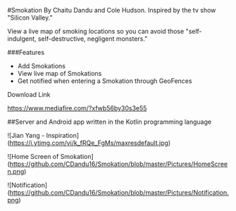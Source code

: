 #Smokation
By Chaitu Dandu and Cole Hudson.
Inspired by the tv show "Silicon Valley."

View a live map of smoking locations so you can avoid those "self-indulgent, self-destructive, negligent monsters."


###Features
* Add Smokations
* View live map of Smokations
* Get notified when entering a Smokation through GeoFences

Download Link

https://www.mediafire.com/?xfwb56by30s3e55

##Server and Android app written in the Kotlin programming language

![Jian Yang - Inspiration]
(https://i.ytimg.com/vi/k_fRQe_FgMs/maxresdefault.jpg)

![Home Screen of Smokation]
(https://github.com/CDandu16/Smokation/blob/master/Pictures/HomeScreen.png)

![Notification]
(https://github.com/CDandu16/Smokation/blob/master/Pictures/Notification.png)
